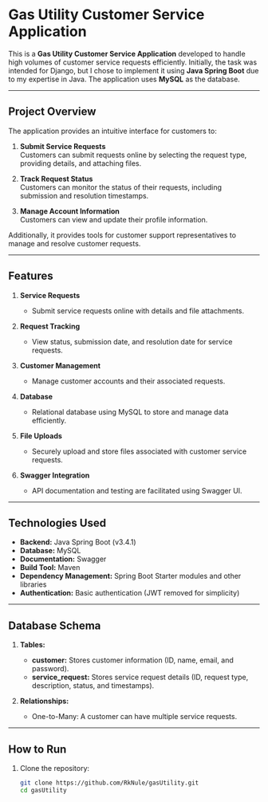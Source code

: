 # Gas Utility Customer Service Application

This is a **Gas Utility Customer Service Application** developed to handle high volumes of customer service requests efficiently. Initially, the task was intended for Django, but I chose to implement it using **Java Spring Boot** due to my expertise in Java. The application uses **MySQL** as the database.

---

## **Project Overview**

The application provides an intuitive interface for customers to:

1. **Submit Service Requests**  
   Customers can submit requests online by selecting the request type, providing details, and attaching files.

2. **Track Request Status**  
   Customers can monitor the status of their requests, including submission and resolution timestamps.

3. **Manage Account Information**  
   Customers can view and update their profile information.

Additionally, it provides tools for customer support representatives to manage and resolve customer requests.

---

## **Features**

1. **Service Requests**
   - Submit service requests online with details and file attachments.

2. **Request Tracking**
   - View status, submission date, and resolution date for service requests.

3. **Customer Management**
   - Manage customer accounts and their associated requests.

4. **Database**
   - Relational database using MySQL to store and manage data efficiently.

5. **File Uploads**
   - Securely upload and store files associated with customer service requests.

6. **Swagger Integration**
   - API documentation and testing are facilitated using Swagger UI.

---

## **Technologies Used**

- **Backend:** Java Spring Boot (v3.4.1)
- **Database:** MySQL
- **Documentation:** Swagger
- **Build Tool:** Maven
- **Dependency Management:** Spring Boot Starter modules and other libraries
- **Authentication:** Basic authentication (JWT removed for simplicity)

---

## **Database Schema**

1. **Tables:**
   - **customer:** Stores customer information (ID, name, email, and password).
   - **service_request:** Stores service request details (ID, request type, description, status, and timestamps).

2. **Relationships:**
   - One-to-Many: A customer can have multiple service requests.

---

## **How to Run**

1. Clone the repository:
   ```bash
   git clone https://github.com/RkNule/gasUtility.git
   cd gasUtility
